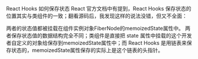 React Hooks 如何保存状态
React 官方文档中有提到，React Hooks 保存状态的位置其实与类组件的一致；翻看源码后，我发现这样的说法没错，但又不全面：

两者的状态值都被挂载在组件实例对象FiberNode的memoizedState属性中。
两者保存状态值的数据结构完全不同；类组件是直接把 state 属性中挂载的这个开发者自定义的对象给保存到memoizedState属性中；而 React Hooks 是用链表来保存状态的，memoizedState属性保存的实际上是这个链表的头指针。